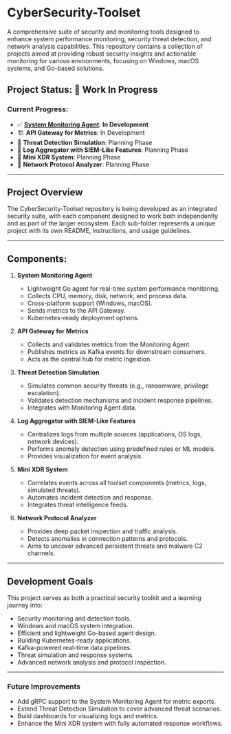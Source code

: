 # CyberSecurity-Toolset

A comprehensive suite of security and monitoring tools designed to enhance system performance monitoring, security threat detection, and network analysis capabilities. This repository contains a collection of projects aimed at providing robust security insights and actionable monitoring for various environments, focusing on Windows, macOS systems, and Go-based solutions.

## Project Status: 🚧 Work In Progress

### Current Progress:

- ✅ **[System Monitoring Agent](./system-monitoring-agent/): In Development**
- 🏗️ **API Gateway for Metrics**: In Development
- 📝 **Threat Detection Simulation**: Planning Phase
- 📝 **Log Aggregator with SIEM-Like Features**: Planning Phase
- 📝 **Mini XDR System**: Planning Phase
- 📝 **Network Protocol Analyzer**: Planning Phase

---

## Project Overview

The CyberSecurity-Toolset repository is being developed as an integrated security suite, with each component designed to work both independently and as part of the larger ecosystem. Each sub-folder represents a unique project with its own README, instructions, and usage guidelines.

---

## Components:

1. **System Monitoring Agent**

   - Lightweight Go agent for real-time system performance monitoring.
   - Collects CPU, memory, disk, network, and process data.
   - Cross-platform support (Windows, macOS).
   - Sends metrics to the API Gateway.
   - Kubernetes-ready deployment options.

2. **API Gateway for Metrics**

   - Collects and validates metrics from the Monitoring Agent.
   - Publishes metrics as Kafka events for downstream consumers.
   - Acts as the central hub for metric ingestion.

3. **Threat Detection Simulation**

   - Simulates common security threats (e.g., ransomware, privilege escalation).
   - Validates detection mechanisms and incident response pipelines.
   - Integrates with Monitoring Agent data.

4. **Log Aggregator with SIEM-Like Features**

   - Centralizes logs from multiple sources (applications, OS logs, network devices).
   - Performs anomaly detection using predefined rules or ML models.
   - Provides visualization for event analysis.

5. **Mini XDR System**

   - Correlates events across all toolset components (metrics, logs, simulated threats).
   - Automates incident detection and response.
   - Integrates threat intelligence feeds.

6. **Network Protocol Analyzer**
   - Provides deep packet inspection and traffic analysis.
   - Detects anomalies in connection patterns and protocols.
   - Aims to uncover advanced persistent threats and malware C2 channels.

---

## Development Goals

This project serves as both a practical security toolkit and a learning journey into:

- Security monitoring and detection tools.
- Windows and macOS system integration.
- Efficient and lightweight Go-based agent design.
- Building Kubernetes-ready applications.
- Kafka-powered real-time data pipelines.
- Threat simulation and response systems.
- Advanced network analysis and protocol inspection.

---

### Future Improvements

- Add gRPC support to the System Monitoring Agent for metric exports.
- Extend Threat Detection Simulation to cover advanced threat scenarios.
- Build dashboards for visualizing logs and metrics.
- Enhance the Mini XDR system with fully automated response workflows.
